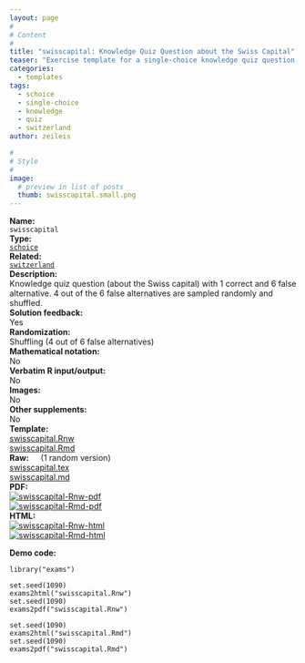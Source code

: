 ```yaml
---
layout: page
#
# Content
#
title: "swisscapital: Knowledge Quiz Question about the Swiss Capital"
teaser: "Exercise template for a single-choice knowledge quiz question with basic shuffling of correct and false alternatives."
categories:
  - templates
tags:
  - schoice
  - single-choice
  - knowledge
  - quiz
  - switzerland
author: zeileis

#
# Style
#
image:
  # preview in list of posts
  thumb: swisscapital.small.png
---
```


<div class='row t1 b1'>
  <div class='medium-4 columns'><b>Name:</b></div>
  <div class='medium-8 columns'><code class="highlighter-rouge">swisscapital</code></div>
</div>
<div class='row t1 b1'>
  <div class='medium-4 columns'><b>Type:</b></div>
  <div class='medium-8 columns'><a href="{{ site.url }}/tag/schoice/"><code class="highlighter-rouge">schoice</code></a></div>
</div>
<div class='row t1 b1'>   <div class='medium-4 columns'><b>Related:</b></div>   <div class='medium-8 columns'><a href="{{ site.url }}/templates/switzerland/"><code class="highlighter-rouge">switzerland</code></a></div> </div>

<div class='row t20 b1'>
  <div class='medium-4 columns'><b>Description:</b></div>
  <div class='medium-8 columns'>Knowledge quiz question (about the Swiss capital) with 1 correct and 6 false alternative. 4 out of the 6 false alternatives are sampled randomly and shuffled.</div>
</div>
<div class='row t1 b1'>
  <div class='medium-4 columns'><b>Solution feedback:</b></div>
  <div class='medium-8 columns'>Yes</div>
</div>
<div class='row t1 b1'>
  <div class='medium-4 columns'><b>Randomization:</b></div>
  <div class='medium-8 columns'>Shuffling (4 out of 6 false alternatives)</div>
</div>
<div class='row t1 b1'>
  <div class='medium-4 columns'><b>Mathematical notation:</b></div>
  <div class='medium-8 columns'>No</div>
</div>
<div class='row t1 b1'>
  <div class='medium-4 columns'><b>Verbatim R input/output:</b></div>
  <div class='medium-8 columns'>No</div>
</div>
<div class='row t1 b1'>
  <div class='medium-4 columns'><b>Images:</b></div>
  <div class='medium-8 columns'>No</div>
</div>
<div class='row t1 b1'>
  <div class='medium-4 columns'><b>Other supplements:</b></div>
  <div class='medium-8 columns'>No</div>
</div>

<div class='row t20 b1'>
  <div class='medium-4 columns'><b>Template:</b></div>
  <div class='medium-4 columns'><a href="{{ site.url }}/assets/posts/2017-08-14-swisscapital//swisscapital.Rnw">swisscapital.Rnw</a></div>
  <div class='medium-4 columns'><a href="{{ site.url }}/assets/posts/2017-08-14-swisscapital//swisscapital.Rmd">swisscapital.Rmd</a></div>
</div>
<div class='row t1 b1'>
  <div class='medium-4 columns'><b>Raw:</b> (1 random version)</div>
  <div class='medium-4 columns'><a href="{{ site.url }}/assets/posts/2017-08-14-swisscapital//swisscapital.tex">swisscapital.tex</a></div>
  <div class='medium-4 columns'><a href="{{ site.url }}/assets/posts/2017-08-14-swisscapital//swisscapital.md" >swisscapital.md</a></div>
</div>
<div class='row t1 b1'>
  <div class='medium-4 columns'><b>PDF:</b></div>
  <div class='medium-4 columns'><a href="{{ site.url }}/assets/posts/2017-08-14-swisscapital//swisscapital-Rnw.pdf"><img src="{{ site.url }}/assets/posts/2017-08-14-swisscapital//swisscapital-Rnw-pdf.png" alt="swisscapital-Rnw-pdf"/></a></div>
  <div class='medium-4 columns'><a href="{{ site.url }}/assets/posts/2017-08-14-swisscapital//swisscapital-Rmd.pdf"><img src="{{ site.url }}/assets/posts/2017-08-14-swisscapital//swisscapital-Rmd-pdf.png" alt="swisscapital-Rmd-pdf"/></a></div>
</div>
<div class='row t1 b20'>
  <div class='medium-4 columns'><b>HTML:</b></div>
  <div class='medium-4 columns'><a href="{{ site.url }}/assets/posts/2017-08-14-swisscapital//swisscapital-Rnw.html"><img src="{{ site.url }}/assets/posts/2017-08-14-swisscapital//swisscapital-Rnw-html.png" alt="swisscapital-Rnw-html"/></a></div>
  <div class='medium-4 columns'><a href="{{ site.url }}/assets/posts/2017-08-14-swisscapital//swisscapital-Rmd.html"><img src="{{ site.url }}/assets/posts/2017-08-14-swisscapital//swisscapital-Rmd-html.png" alt="swisscapital-Rmd-html"/></a></div>
</div>



**Demo code:**

<pre><code class="prettyprint ">library(&quot;exams&quot;)

set.seed(1090)
exams2html(&quot;swisscapital.Rnw&quot;)
set.seed(1090)
exams2pdf(&quot;swisscapital.Rnw&quot;)

set.seed(1090)
exams2html(&quot;swisscapital.Rmd&quot;)
set.seed(1090)
exams2pdf(&quot;swisscapital.Rmd&quot;)</code></pre>
